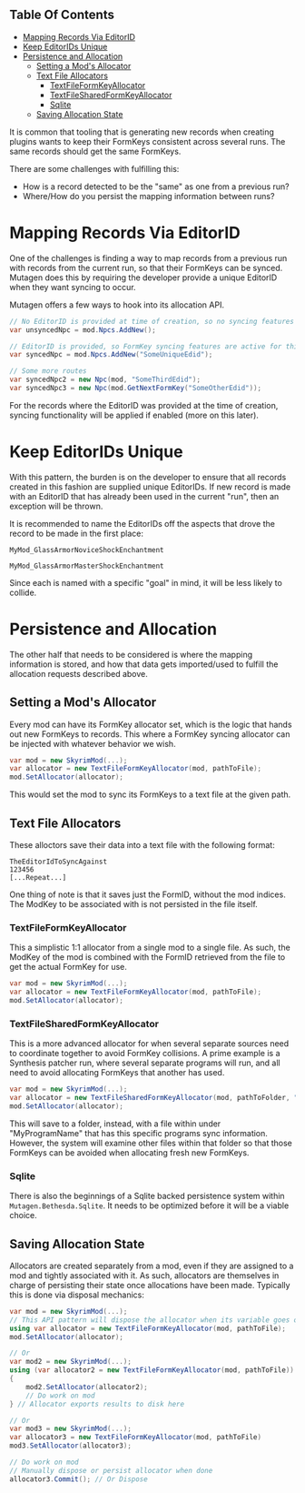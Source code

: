 <!-- START doctoc generated TOC please keep comment here to allow auto update -->
<!-- DON'T EDIT THIS SECTION, INSTEAD RE-RUN doctoc TO UPDATE -->
## Table Of Contents

- [Mapping Records Via EditorID](#mapping-records-via-editorid)
- [Keep EditorIDs Unique](#keep-editorids-unique)
- [Persistence and Allocation](#persistence-and-allocation)
  - [Setting a Mod's Allocator](#setting-a-mods-allocator)
  - [Text File Allocators](#text-file-allocators)
    - [TextFileFormKeyAllocator](#textfileformkeyallocator)
    - [TextFileSharedFormKeyAllocator](#textfilesharedformkeyallocator)
    - [Sqlite](#sqlite)
  - [Saving Allocation State](#saving-allocation-state)

<!-- END doctoc generated TOC please keep comment here to allow auto update -->

It is common that tooling that is generating new records when creating plugins wants to keep their FormKeys consistent across several runs.  The same records should get the same FormKeys.

There are some challenges with fulfilling this:
- How is a record detected to be the "same" as one from a previous run?
- Where/How do you persist the mapping information between runs?

# Mapping Records Via EditorID
One of the challenges is finding a way to map records from a previous run with records from the current run, so that their FormKeys can be synced.  Mutagen does this by requiring the developer provide a unique EditorID when they want syncing to occur.

Mutagen offers a few ways to hook into its allocation API.
```cs
// No EditorID is provided at time of creation, so no syncing features invoked
var unsyncedNpc = mod.Npcs.AddNew();

// EditorID is provided, so FormKey syncing features are active for this record
var syncedNpc = mod.Npcs.AddNew("SomeUniqueEdid");

// Some more routes
var syncedNpc2 = new Npc(mod, "SomeThirdEdid");
var syncedNpc3 = new Npc(mod.GetNextFormKey("SomeOtherEdid"));
```

For the records where the EditorID was provided at the time of creation, syncing functionality will be applied if enabled (more on this later).

# Keep EditorIDs Unique
With this pattern, the burden is on the developer to ensure that all records created in this fashion are supplied unique EditorIDs.  If new record is made with an EditorID that has already been used in the current "run", then an exception will be thrown.

It is recommended to name the EditorIDs off the aspects that drove the record to be made in the first place:

`MyMod_GlassArmorNoviceShockEnchantment`

`MyMod_GlassArmorMasterShockEnchantment`

Since each is named with a specific "goal" in mind, it will be less likely to collide.

# Persistence and Allocation
The other half that needs to be considered is where the mapping information is stored, and how that data gets imported/used to fulfill the allocation requests described above.

## Setting a Mod's Allocator
Every mod can have its FormKey allocator set, which is the logic that hands out new FormKeys to records.  This where a FormKey syncing allocator can be injected with whatever behavior we wish.

```cs
var mod = new SkyrimMod(...);
var allocator = new TextFileFormKeyAllocator(mod, pathToFile);
mod.SetAllocator(allocator);
```
This would set the mod to sync its FormKeys to a text file at the given path.

## Text File Allocators
These alloctors save their data into a text file with the following format:
```
TheEditorIdToSyncAgainst
123456
[...Repeat...]
```

One thing of note is that it saves just the FormID, without the mod indices.  The ModKey to be associated with is not persisted in the file itself.

### TextFileFormKeyAllocator
This a simplistic 1:1 allocator from a single mod to a single file.  As such, the ModKey of the mod is combined with the FormID retrieved from the file to get the actual FormKey for use.

```cs
var mod = new SkyrimMod(...);
var allocator = new TextFileFormKeyAllocator(mod, pathToFile);
mod.SetAllocator(allocator);
```

### TextFileSharedFormKeyAllocator
This is a more advanced allocator for when several separate sources need to coordinate together to avoid FormKey collisions.  A prime example is a Synthesis patcher run, where several separate programs will run, and all need to avoid allocating FormKeys that another has used.

```cs
var mod = new SkyrimMod(...);
var allocator = new TextFileSharedFormKeyAllocator(mod, pathToFolder, "MyProgramName");
mod.SetAllocator(allocator);
```

This will save to a folder, instead, with a file within under "MyProgramName" that has this specific programs sync information.  However, the system will examine other files within that folder so that those FormKeys can be avoided when allocating fresh new FormKeys.

### Sqlite
There is also the beginnings of a Sqlite backed persistence system within `Mutagen.Bethesda.Sqlite`.  It needs to be optimized before it will be a viable choice.

## Saving Allocation State
Allocators are created separately from a mod, even if they are assigned to a mod and tightly associated with it.  As such, allocators are themselves in charge of persisting their state once allocations have been made.  Typically this is done via disposal mechanics:

```cs
var mod = new SkyrimMod(...);
// This API pattern will dispose the allocator when its variable goes out of scope
using var allocator = new TextFileFormKeyAllocator(mod, pathToFile);
mod.SetAllocator(allocator);

// Or
var mod2 = new SkyrimMod(...);
using (var allocator2 = new TextFileFormKeyAllocator(mod, pathToFile))
{
    mod2.SetAllocator(allocator2);
    // Do work on mod
} // Allocator exports results to disk here

// Or
var mod3 = new SkyrimMod(...);
var allocator3 = new TextFileFormKeyAllocator(mod, pathToFile)
mod3.SetAllocator(allocator3);

// Do work on mod
// Manually dispose or persist allocator when done
allocator3.Commit(); // Or Dispose
```
